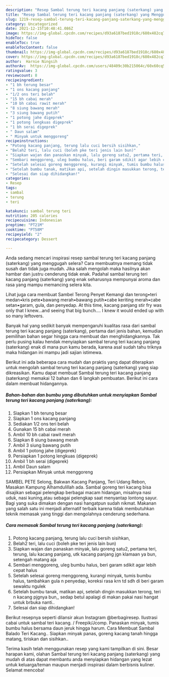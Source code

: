 ```yaml
---
description: "Resep Sambal terung teri kacang panjang (saterkang) yang Menggugah Selera"
title: "Resep Sambal terung teri kacang panjang (saterkang) yang Menggugah Selera"
slug: 1219-resep-sambal-terung-teri-kacang-panjang-saterkang-yang-menggugah-selera
category: Uncategorized
date: 2021-12-15T10:48:41.086Z
image: https://img-global.cpcdn.com/recipes/d93a6187bed1918c/680x482cq70/sambal-terung-teri-kacang-panjang-saterkang-foto-resep-utama.jpg
hideToc: false
enableToc: true
enableTocContent: false
thumbnail: https://img-global.cpcdn.com/recipes/d93a6187bed1918c/680x482cq70/sambal-terung-teri-kacang-panjang-saterkang-foto-resep-utama.jpg
cover: https://img-global.cpcdn.com/recipes/d93a6187bed1918c/680x482cq70/sambal-terung-teri-kacang-panjang-saterkang-foto-resep-utama.jpg
author:  Harnie Ningsih
authorAv:  https://img-global.cpcdn.com/users/48409c30b215064c/60x60cq50/avatar.jpg
ratingvalue: 3
reviewcount: 8
recipeingredient:
- "1 bh terung besar"
- "1 ons kacang panjang"
- "1/2 ons teri belah"
- "15 bh cabai merah"
- "10 bh cabai rawit merah"
- "8 siung bawang merah"
- "3 siung bawang putih"
- "1 potong jahe digeprek"
- "1 potong lengkuas digeprek"
- "1 bh serai digeprek"
- " Daun salam"
- " Minyak untuk menggoreng"
recipeinstructions:
- "Potong kacang panjang, terung lalu cuci bersih sisihkan,"
- "Belah2 teri, lalu cuci (boleh pke teri jenis lain bun)"
- "Siapkan wajan dan panaskan minyak, lalu goreng satu2, pertama teri, terung, lalu kacang panjang, utk kacang panjang jgn klamaan ya bun, setengah matang aja"
- "Sembari menggoreng, uleg bumbu halus, beri garam sdikit agar lebih cepat halus"
- "Setelah selesai goreng menggoreng, kurangi minyak, tumis bumbu halus, tambahkan gula n penyedap, koreksi rasa krn td sdh di beri garam sewaktu ngulek"
- "Setelah bumbu tanak, matikan api, setelah dingin masukkan terong, teri n kacang pjgnya bun,, sedap betul apalagi di makan pakai nasi hangat untuk brbuka nanti.."
- "Selesai dan siap dihidangkan!"
categories:
- Resep
tags:
- sambal
- terung
- teri

katakunci: sambal terung teri 
nutrition: 205 calories
recipecuisine: Indonesian
preptime: "PT21M"
cooktime: "PT58M"
recipeyield: "2"
recipecategory: Dessert

---
```



Anda sedang mencari inspirasi resep sambal terung teri kacang panjang (saterkang) yang menggugah selera? Cara membuatnya memang tidak susah dan tidak juga mudah. Jika salah mengolah maka hasilnya akan hambar dan justru cenderung tidak enak. Padahal sambal terung teri kacang panjang (saterkang) yang enak seharusnya mempunyai aroma dan rasa yang mampu memancing selera kita.


Lihat juga cara membuat Sambel Terong Penyet Kemangi dan terong•teri medan•kris pete•bawang merah•bawang putih•cabe keriting merah•cabe setan•garam, gula, dan penyedap. At this time, kacang panjang stir fry was only that I knew…and seeing that big bunch…. I knew it would ended up with so many leftovers.

Banyak hal yang sedikit banyak mempengaruhi kualitas rasa dari sambal terung teri kacang panjang (saterkang), pertama dari jenis bahan, kemudian pemilihan bahan segar hingga cara membuat dan menghidangkannya. Tak perlu pusing kalau hendak menyiapkan sambal terung teri kacang panjang (saterkang) enak di mana pun kamu berada, karena asal sudah tahu triknya maka hidangan ini mampu jadi sajian istimewa.


Berikut ini ada beberapa cara mudah dan praktis yang dapat diterapkan untuk mengolah sambal terung teri kacang panjang (saterkang) yang siap dikreasikan. Kamu dapat membuat Sambal terung teri kacang panjang (saterkang) memakai 12 bahan dan 6 langkah pembuatan. Berikut ini cara dalam membuat hidangannya.

<!--inarticleads1-->

##### Bahan-bahan dan bumbu yang dibutuhkan untuk menyiapkan Sambal terung teri kacang panjang (saterkang):

1. Siapkan 1 bh terung besar
1. Siapkan 1 ons kacang panjang
1. Sediakan 1/2 ons teri belah
1. Gunakan 15 bh cabai merah
1. Ambil 10 bh cabai rawit merah
1. Siapkan 8 siung bawang merah
1. Ambil 3 siung bawang putih
1. Ambil 1 potong jahe (digeprek)
1. Persiapkan 1 potong lengkuas (digeprek)
1. Ambil 1 bh serai (digeprek)
1. Ambil  Daun salam
1. Persiapkan  Minyak untuk menggoreng


SAMBEL PETE Selong, Bakwan Kacang Panjang, Teri Udang Rebon, Masakan Kampung Alhamdulillah ada. Sambal goreng teri kacang bisa disajikan sebagai pelengkap berbagai macam hidangan, misalnya nasi uduk, nasi kuning,atau sebagai pelengkap saat menyantap lontong sayur. Bagi yang suka dimakan dengan nasi hangatpun sudah nikmat. Makanan yang salah satu ini menjadi alternatif terbaik karena tidak membutuhkan teknik memasak yang tinggi dan mengolahnya cenderung sederhana. 

<!--inarticleads2-->

##### Cara memasak Sambal terung teri kacang panjang (saterkang):

1. Potong kacang panjang, terung lalu cuci bersih sisihkan,
1. Belah2 teri, lalu cuci (boleh pke teri jenis lain bun)
1. Siapkan wajan dan panaskan minyak, lalu goreng satu2, pertama teri, terung, lalu kacang panjang, utk kacang panjang jgn klamaan ya bun, setengah matang aja
1. Sembari menggoreng, uleg bumbu halus, beri garam sdikit agar lebih cepat halus
1. Setelah selesai goreng menggoreng, kurangi minyak, tumis bumbu halus, tambahkan gula n penyedap, koreksi rasa krn td sdh di beri garam sewaktu ngulek
1. Setelah bumbu tanak, matikan api, setelah dingin masukkan terong, teri n kacang pjgnya bun,, sedap betul apalagi di makan pakai nasi hangat untuk brbuka nanti..
1. Selesai dan siap dihidangkan!

Berikut resepnya seperti dilansir akun Instagram @berbagiresep. Ilustrasi cabai untuk sambal teri kacang. / Freepik/Jcomp. Panaskan minyak, tumis bumbu halus bersama daun jeruk hingga harum. Cara Membuat Sambal Balado Teri Kacang.. Siapkan minyak panas, goreng kacang tanah hingga matang, tiriskan dan sisihkan.. 

Terima kasih telah menggunakan resep yang kami tampilkan di sini. Besar harapan kami, olahan Sambal terung teri kacang panjang (saterkang) yang mudah di atas dapat membantu anda menyiapkan hidangan yang lezat untuk keluarga/teman maupun menjadi inspirasi dalam berbisnis kuliner. Selamat mencoba!
